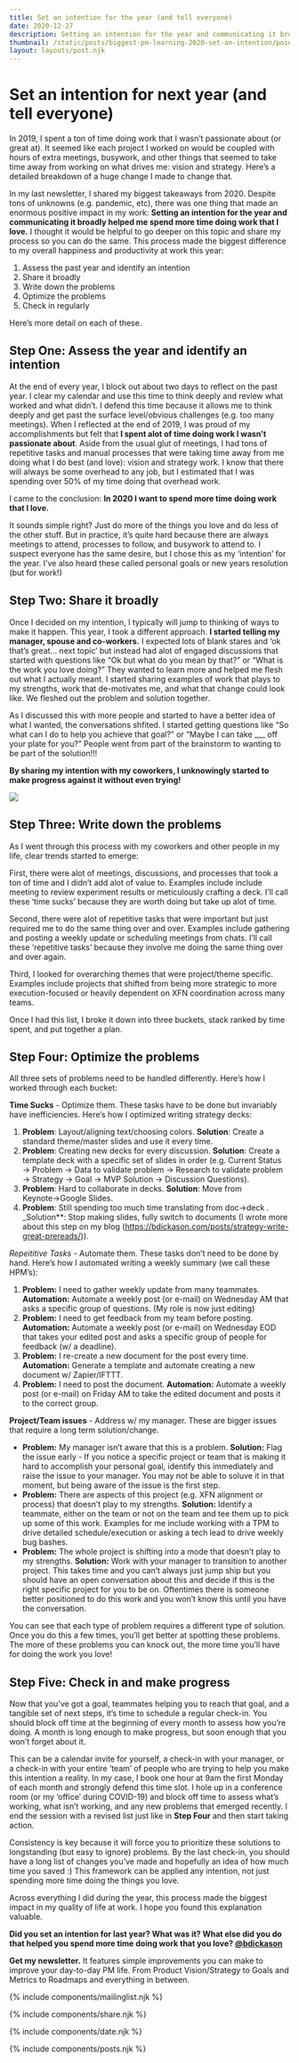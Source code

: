 ```yaml
---
title: Set an intention for the year (and tell everyone)
date: 2020-12-27
description: Setting an intention for the year and communicating it broadly helped me spend more time doing work that I love.
thumbnail: /static/posts/biggest-pm-learning-2020-set-an-intention/point-break.jpg
layout: layouts/post.njk
---
```

# Set an intention for next year (and tell everyone)

In 2019, I spent a ton of time doing work that I wasn’t passionate about (or great at). It seemed like each project I worked on would be coupled with hours of extra meetings, busywork, and other things that seemed to take time away from working on what drives me: vision and strategy. Here’s a detailed breakdown of a huge change I made to change that.

In my last newsletter, I shared my biggest takeaways from 2020. Despite tons of unknowns (e.g. pandemic, etc), there was one thing that made an enormous positive impact in my work: **Setting an intention for the year and communicating it broadly helped me spend more time doing work that I love.** I thought it would be helpful to go deeper on this topic and share my process so you can do the same. This process made the biggest difference to my overall happiness and productivity at work this year:

1. Assess the past year and identify an intention
1. Share it broadly
1. Write down the problems
1. Optimize the problems
1. Check in regularly

Here’s more detail on each of these.

## Step One: Assess the year and identify an intention

At the end of every year, I block out about two days to reflect on the past year. I clear my calendar and use this time to think deeply and review what worked and what didn’t. I defend this time because it allows me to think deeply and get past the surface level/obvious challenges (e.g. too many meetings). When I reflected at the end of 2019, I was proud of my accomplishments but felt that **I spent alot of time doing work I wasn’t passionate about**. Aside from the usual glut of meetings, I had tons of repetitive tasks and manual processes that were taking time away from me doing what I do best (and love): vision and strategy work. I know that there will always be some overhead to any job, but I estimated that I was spending over 50% of my time doing that overhead work.

I came to the conclusion: **In 2020 I want to spend more time doing work that I love.**

It sounds simple right? Just do more of the things you love and do less of the other stuff. But in practice, it’s quite hard because there are always meetings to attend, processes to follow, and busywork to attend to. I suspect everyone has the same desire, but I chose this as my ‘intention’ for the year. I’ve also heard these called personal goals or new years resolution (but for work!)

## Step Two: Share it broadly

Once I decided on my intention, I typically will jump to thinking of ways to make it happen. This year, I took a different approach. **I started telling my manager, spouse and co-workers.** I expected lots of blank stares and ‘ok that’s great... next topic’ but instead had alot of engaged discussions that started with questions like “Ok but what do you mean by that?” or “What is the work you love doing?” They wanted to learn more and helped me flesh out what I actually meant. I started sharing examples of work that plays to my strengths, work that de-motivates me, and what that change could look like. We fleshed out the problem and solution together.

As I discussed this with more people and started to have a better idea of what I wanted, the conversations shfited. I started getting questions like “So what can I do to help you achieve that goal?” or “Maybe I can take ___ off your plate for you?” People went from part of the brainstorm to wanting to be part of the solution!!!

**By sharing my intention with my coworkers, I unknowingly started to make progress against it without even trying!**

<img src="{{ thumbnail }}">

## Step Three: Write down the problems

As I went through this process with my coworkers and other people in my life, clear trends started to emerge:

First, there were alot of meetings, discussions, and processes that took a ton of time and I didn’t add alot of value to. Examples include include meeting to review experiment results or meticulously crafting a deck. I’ll call these ‘time sucks’ because they are worth doing but take up alot of time.

Second, there were alot of repetitive tasks that were important but just required me to do the same thing over and over. Examples include gathering and posting a weekly update or scheduling meetings from chats. I’ll call these ‘repetitive tasks’ because they involve me doing the same thing over and over again.

Third, I looked for overarching themes that were project/theme specific. Examples include projects that shifted from being more strategic to more execution-focused or heavily dependent on XFN coordination across many teams.

Once I had this list, I broke it down into three buckets, stack ranked by time spent, and put together a plan. 

## Step Four: Optimize the problems

All three sets of problems need to be handled differently. Here’s how I worked through each bucket:

**Time Sucks** - Optimize them. These tasks have to be done but invariably have inefficiencies. Here’s how I optimized writing strategy decks:

1. **Problem**: Layout/aligning text/choosing colors. **Solution**: Create a standard theme/master slides and use it every time.
2. **Problem**: Creating new decks for every discussion. **Solution**: Create a template deck with a specific set of slides in order (e.g. Current Status → Problem → Data to validate problem → Research to validate problem → Strategy → Goal → MVP Solution → Discussion Questions).
3. **Problem**: Hard to collaborate in decks. **Solution**: Move from Keynote→Google Slides.
4. **Problem**: Still spending too much time translating from doc→deck . _Solution**: Stop making slides, fully switch to documents (I wrote more about this step on my blog (https://bdickason.com/posts/strategy-write-great-prereads/)).

*Repeititive Tasks* - Automate them. These tasks don’t need to be done by hand. Here’s how I automated writing a weekly summary (we call these HPM’s):

1. **Problem:** I need to gather weekly update from many teammates. **Automation:** Automate a weekly post (or e-mail) on Wednesday AM that asks a specific group of questions. (My role is now just editing)
2. **Problem:** I need to get feedback from my team before posting. **Automation:** Automate a weekly post (or e-mail) on Wednesday EOD that takes your edited post and asks a specific group of people for feedback (w/ a deadline).
3. **Problem:** I re-create a new document for the post every time. **Automation:** Generate a template and automate creating a new document w/ Zapier/IFTTT.
4. **Problem:** I need to post the document. **Automation:** Automate a weekly post (or e-mail) on Friday AM to take the edited document and posts it to the correct group.

**Project/Team issues** - Address w/ my manager. These are bigger issues that require a long term solution/change.

* **Problem:** My manager isn’t aware that this is a problem. **Solution:** Flag the issue early - If you notice a specific project or team that is making it hard to accomplish your personal goal, identify this immediately and raise the issue to your manager. You may not be able to soluve it in that moment, but being aware of the issue is the first step.
* **Problem:** There are aspects of this project (e.g. XFN alignment or process) that doesn’t play to my strengths. **Solution:** Identify a teammate, either on the team or not on the team and tee them up to pick up some of this work. Examples for me include working with a TPM to drive detailed schedule/execution or asking a tech lead to drive weekly bug bashes.
* **Problem:** The whole project is shifting into a mode that doesn’t play to my strengths. **Solution:** Work with your manager to transition to another project. This takes time and you can’t always just jump ship but you should have an open conversation about this and decide if this is the right specific project for you to be on. Oftentimes there is someone better positioned to do this work and you won’t know this until you have the conversation.

You can see that each type of problem requires a different type of solution. Once you do this a few times, you’ll get better at spotting these problems. The more of these problems you can knock out, the more time you’ll have for doing the work you love!

## Step Five: Check in and make progress

Now that you’ve got a goal, teammates helping you to reach that goal, and a tangible set of next steps, it’s time to schedule a regular check-in. You should block off time at the beginning of every month to assess how you’re doing. A month is long enough to make progress, but soon enough that you won’t forget about it. 

This can be a calendar invite for yourself, a check-in with your manager, or a check-in with your entire ‘team’ of people who are trying to help you make this intention a reality. In my case, I book one hour at 9am the first Monday of each month and strongly defend this time slot. I hole up in a conference room (or my ‘office’ during COVID-19) and block off time to assess what’s working, what isn’t working, and any new problems that emerged recently. I end the session with a revised list just like in **Step Four** and then start taking action. 

Consistency is key because it will force you to prioritize these solutions to longstanding (but easy to ignore) problems. By the last check-in, you should have a long list of changes you’ve made and hopefully an idea of how much time you saved :) This framework can be applied any intention, not just spending more time doing the things you love.

Across everything I did during the year, this process made the biggest impact in my quality of life at work. I hope you found this explanation valuable.

**Did you set an intention for last year? What was it? What else did you do that helped you spend more time doing work that you love? [@bdickason](http://twitter.com/bdickason)**

<strong>Get my newsletter.</strong>  It features simple improvements you can make to improve your day-to-day PM life. From Product Vision/Strategy to Goals and Metrics to Roadmaps and everything in between.


{% include components/mailinglist.njk %}

{% include components/share.njk %}

{% include components/date.njk %}

{% include components/posts.njk %}